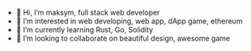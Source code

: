 - 👋 Hi, I’m maksym, full stack web developer
- 👀 I’m interested in web developing, web app, dApp game, ethereum
- 🌱 I’m currently learning Rust, Go, Solidity
- 💞️ I’m looking to collaborate on beautiful design, awesome game

<!---
maksymlove/maksymlove is a ✨ special ✨ repository because its `README.md` (this file) appears on your GitHub profile.
You can click the Preview link to take a look at your changes.
--->
